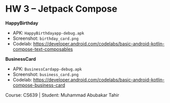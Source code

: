 # HW 3 – Jetpack Compose

**HappyBirthday**
- APK: `HappyBirthdayapp-debug.apk`
- Screenshot: `birthday_card.png`
- Codelab: https://developer.android.com/codelabs/basic-android-kotlin-compose-text-composables

**BusinessCard**
- APK: `BusinessCardapp-debug.apk`
- Screenshot: `business_card.png`
- Codelab: https://developer.android.com/codelabs/basic-android-kotlin-compose-business-card


Course: CS639 | Student: Muhammad Abubakar Tahir 
